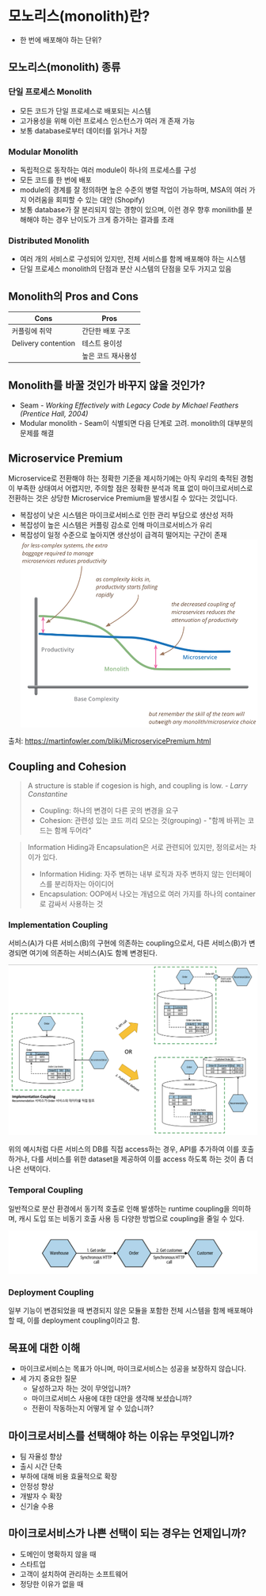 # 모노리스(monolith)란?

- 한 번에 배포해야 하는 단위?

## 모노리스(monolith) 종류

### 단일 프로세스 Monolith

- 모든 코드가 단일 프로세스로 배포되는 시스템
- 고가용성을 위해 이런 프로세스 인스턴스가 여러 개 존재 가능
- 보통 database로부터 데이터를 읽거나 저장

### Modular Monolith

- 독립적으로 동작하는 여러 module이 하나의 프로세스를 구성
- 모든 코드를 한 번에 배포
- module의 경계를 잘 정의하면 높은 수준의 병렬 작업이 가능하며, MSA의 여러 가지 어려움을 회피할 수 있는 대안 (Shopify)
- 보통 database가 잘 분리되지 않는 경향이 있으며, 이런 경우 향후 monilith를 분해해야 하는 경우 난이도가 크게 증가하는 결과를 초래

### Distributed Monolith

- 여러 개의 서비스로 구성되어 있지만, 전체 서비스를 함께 배포해야 하는 시스템
- 단일 프로세스 monolith의 단점과 분산 시스템의 단점을 모두 가지고 있음

## Monolith의 Pros and Cons

| Cons                | Pros               |
| ------------------- | ------------------ |
| 커플링에 취약       | 간단한 배포 구조   |
| Delivery contention | 테스트 용이성      |
|                     | 높은 코드 재사용성 |

## Monolith를 바꿀 것인가 바꾸지 않을 것인가?

- Seam - _Working Effectively with Legacy Code by Michael Feathers (Prentice Hall, 2004)_
- Modular monolith - Seam이 식별되면 다음 단계로 고려. monolith의 대부분의 문제를 해결

## Microservice Premium

Microservice로 전환해야 하는 정확한 기준을 제시하기에는 아직 우리의 축적된 경험이 부족한 상태여서 어렵지만, 주의할 점은 정확한 분석과 목표 없이 마이크로서비스로 전환하는 것은 상당한 Microservice Premium을 발생시킬 수 있다는 것입니다.

- 복잡성이 낮은 시스템은 마이크로서비스로 인한 관리 부담으로 생산성 저하
- 복잡성이 높은 시스템은 커플링 감소로 인해 마이크로서비스가 유리
- 복잡성이 일정 수준으로 높아지면 생산성이 급격히 떨어지는 구간이 존재
  ![productivity.png](./assets/productivity.png)

출처: https://martinfowler.com/bliki/MicroservicePremium.html

## Coupling and Cohesion

> A structure is stable if cogesion is high, and coupling is low.
> _- Larry Constantine_
>
> - Coupling: 하나의 변경이 다른 곳의 변경을 요구
> - Cohesion: 관련성 있는 코드 끼리 모으는 것(grouping) - "함께 바뀌는 코드는 함께 두어라"

> Information Hiding과 Encapsulation은 서로 관련되어 있지만, 정의로서는 차이가 있다.
>
> - Information Hiding: 자주 변하는 내부 로직과 자주 변하지 않는 인터페이스를 분리하자는 아이디어
> - Encapsulation: OOP에서 나오는 개념으로 여러 가지를 하나의 container로 감싸서 사용하는 것

### Implementation Coupling

서비스(A)가 다른 서비스(B)의 구현에 의존하는 coupling으로서, 다른 서비스(B)가 변경되면 여기에 의존하는 서비스(A)도 함께 변경된다.

![implementation_coupling.png](./assets/implementation_coupling.png)

위의 예시처럼 다른 서비스의 DB를 직접 access하는 경우, API를 추가하여 이를 호출하거나, 다를 서비스를 위한 dataset을 제공하여 이를 access 하도록 하는 것이 좀 더 나은 선택이다.

### Temporal Coupling

일반적으로 분산 환경에서 동기적 호출로 인해 발생하는 runtime coupling을 의미하며, 캐시 도입 또는 비동기 호출 사용 등 다양한 방법으로 coupling을 줄일 수 있다.

![temporal_coupling.png](./assets/temporal_coupling.png)

### Deployment Coupling

일부 기능이 변경되었을 때 변경되지 않은 모듈을 포함한 전체 시스템을 함께 배포해야 할 때, 이를 deployment coupling이라고 함.

## 목표에 대한 이해

- 마이크로서비스는 목표가 아니며, 마이크로서비스는 성공을 보장하지 않습니다.
- 세 가지 중요한 질문
  - 달성하고자 하는 것이 무엇입니까?
  - 마이크로서비스 사용에 대한 대안을 생각해 보셨습니까?
  - 전환이 작동하는지 어떻게 알 수 있습니까?

## 마이크로서비스를 선택해야 하는 이유는 무엇입니까?

- 팀 자율성 향상
- 출시 시간 단축
- 부하에 대해 비용 효율적으로 확장
- 안정성 향상
- 개발자 수 확장
- 신기술 수용

## 마이크로서비스가 나쁜 선택이 되는 경우는 언제입니까?

- 도메인이 명확하지 않을 때
- 스타트업
- 고객이 설치하여 관리하는 소프트웨어
- 정당한 이유가 없을 때
